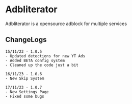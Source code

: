 
# Adbliterator

Adbliterator is a opensource adblock for multiple services



## ChangeLogs

```text
15/11/23 - 1.0.5
- Updated detections for new YT Ads
- Added BETA config system
- Cleaned up the code just a bit

16/11/23 - 1.0.6
- New Skip System

17/11/23 - 1.0.7
- New Settings Page
- Fixed some bugs
```
